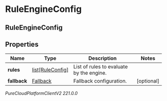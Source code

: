 # RuleEngineConfig

## RuleEngineConfig

## Properties

|Name | Type | Description | Notes|
|------------ | ------------- | ------------- | -------------|
| **rules** | [list[RuleConfig]](RuleConfig) | List of rules to evaluate by the engine. | |
| **fallback** | [Fallback](Fallback) | Fallback configuration. | [optional] |



_PureCloudPlatformClientV2 221.0.0_
